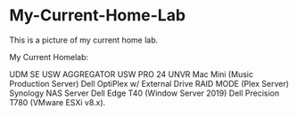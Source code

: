 # My-Current-Home-Lab

This is a picture of my current home lab.

My Current Homelab:

UDM SE USW AGGREGATOR USW PRO 24 UNVR Mac Mini (Music Production Server) Dell OptiPlex w/ External Drive RAID MODE (Plex Server) Synology NAS Server Dell Edge T40 (Window Server 2019) Dell Precision T780 (VMware ESXi v8.x).
